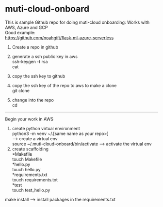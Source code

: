 # muti-cloud-onboard  
This is sample Github repo for doing muti-cloud onboarding: Works with AWS, Azure and GCP  
Good example:  
https://github.com/noahgift/flask-ml-azure-serverless  

1. Create a repo in github  
2. generate a ssh public key in aws  
    ssh-keygen -t rsa  
    cat <ssh location>  
3. copy the ssh key to github   
4. copy the ssh key of the repo to aws to make a clone  
    git clone <ssh key>  

5. change into the repo  
    cd <name of repo>  

----------------------------------------------------------
Begin your work in AWS  

1. create python virtual environment  
    python3 -m venv ~/.[same name as your repo>]  
    --> create a virtual env  
    source ~/.muti-cloud-onboard/bin/activate    --> activate the virtual env  
2. create scaffolding  
    *Makefile  
        touch Makefile  
    *hello.py  
        touch hello.py  
    *requirements.txt  
        touch requirements.txt  
    *test  
        touch test_hello.py  

make install --> install packages in the requirements.txt  
